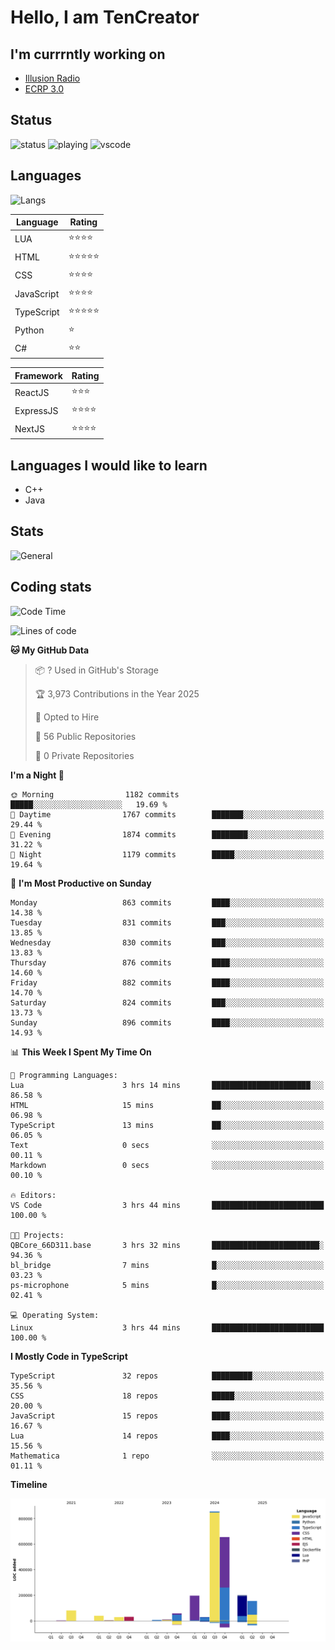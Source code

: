 # Hello, I am TenCreator

## I'm currrntly working on
- [Illusion Radio](https://illusionradio.co.uk/)
- [ECRP 3.0](http://github.com/Emerald-Coast-Roleplay/)

## Status
![status](https://api.statusbadges.me/badge/status/518334475038359555?simple=true&style=for-the-badge)
![playing](https://api.statusbadges.me/badge/playing/518334475038359555?style=for-the-badge)
![vscode](https://api.statusbadges.me/badge/vscode/518334475038359555?style=for-the-badge)

## Languages
![Langs](https://github-readme-stats.vercel.app/api/top-langs/?username=tencreator&layout=compact&theme=radical)


|Language|Rating|
|--------|------|
|LUA|⭐️⭐️⭐️⭐️|
|HTML|⭐️⭐️⭐️⭐️⭐️|
|CSS|⭐️⭐️⭐️⭐️|
|JavaScript|⭐️⭐️⭐️⭐️|
|TypeScript|⭐️⭐️⭐️⭐️⭐️|
|Python|⭐️|
|C#|⭐️⭐️ |

|Framework|Rating|
|--------|------|
|ReactJS|⭐️⭐️⭐|
|ExpressJS|⭐️⭐️⭐️⭐️|
|NextJS|⭐️⭐️⭐⭐️|

## Languages I would like to learn
- C++
- Java

## Stats
![General](https://github-readme-stats.vercel.app/api?username=tencreator&show_icons=true&theme=radical)

## Coding stats

<!--START_SECTION:waka-->
![Code Time](http://img.shields.io/badge/Code%20Time-633%20hrs%2012%20mins-blue)

![Lines of code](https://img.shields.io/badge/From%20Hello%20World%20I%27ve%20Written-2.4%20million%20lines%20of%20code-blue)

**🐱 My GitHub Data** 

> 📦 ? Used in GitHub's Storage 
 > 
> 🏆 3,973 Contributions in the Year 2025
 > 
> 💼 Opted to Hire
 > 
> 📜 56 Public Repositories 
 > 
> 🔑 0 Private Repositories 
 > 
**I'm a Night 🦉** 

```text
🌞 Morning                1182 commits        █████░░░░░░░░░░░░░░░░░░░░   19.69 % 
🌆 Daytime                1767 commits        ███████░░░░░░░░░░░░░░░░░░   29.44 % 
🌃 Evening                1874 commits        ████████░░░░░░░░░░░░░░░░░   31.22 % 
🌙 Night                  1179 commits        █████░░░░░░░░░░░░░░░░░░░░   19.64 % 
```
📅 **I'm Most Productive on Sunday** 

```text
Monday                   863 commits         ████░░░░░░░░░░░░░░░░░░░░░   14.38 % 
Tuesday                  831 commits         ███░░░░░░░░░░░░░░░░░░░░░░   13.85 % 
Wednesday                830 commits         ███░░░░░░░░░░░░░░░░░░░░░░   13.83 % 
Thursday                 876 commits         ████░░░░░░░░░░░░░░░░░░░░░   14.60 % 
Friday                   882 commits         ████░░░░░░░░░░░░░░░░░░░░░   14.70 % 
Saturday                 824 commits         ███░░░░░░░░░░░░░░░░░░░░░░   13.73 % 
Sunday                   896 commits         ████░░░░░░░░░░░░░░░░░░░░░   14.93 % 
```


📊 **This Week I Spent My Time On** 

```text
💬 Programming Languages: 
Lua                      3 hrs 14 mins       ██████████████████████░░░   86.58 % 
HTML                     15 mins             ██░░░░░░░░░░░░░░░░░░░░░░░   06.98 % 
TypeScript               13 mins             ██░░░░░░░░░░░░░░░░░░░░░░░   06.05 % 
Text                     0 secs              ░░░░░░░░░░░░░░░░░░░░░░░░░   00.11 % 
Markdown                 0 secs              ░░░░░░░░░░░░░░░░░░░░░░░░░   00.10 % 

🔥 Editors: 
VS Code                  3 hrs 44 mins       █████████████████████████   100.00 % 

🐱‍💻 Projects: 
QBCore_66D311.base       3 hrs 32 mins       ████████████████████████░   94.36 % 
bl_bridge                7 mins              █░░░░░░░░░░░░░░░░░░░░░░░░   03.23 % 
ps-microphone            5 mins              █░░░░░░░░░░░░░░░░░░░░░░░░   02.41 % 

💻 Operating System: 
Linux                    3 hrs 44 mins       █████████████████████████   100.00 % 
```

**I Mostly Code in TypeScript** 

```text
TypeScript               32 repos            █████████░░░░░░░░░░░░░░░░   35.56 % 
CSS                      18 repos            █████░░░░░░░░░░░░░░░░░░░░   20.00 % 
JavaScript               15 repos            ████░░░░░░░░░░░░░░░░░░░░░   16.67 % 
Lua                      14 repos            ████░░░░░░░░░░░░░░░░░░░░░   15.56 % 
Mathematica              1 repo              ░░░░░░░░░░░░░░░░░░░░░░░░░   01.11 % 
```



**Timeline**

![Lines of Code chart](https://raw.githubusercontent.com/tencreator/tencreator/main/assets/bar_graph.png)


<!--END_SECTION:waka-->
